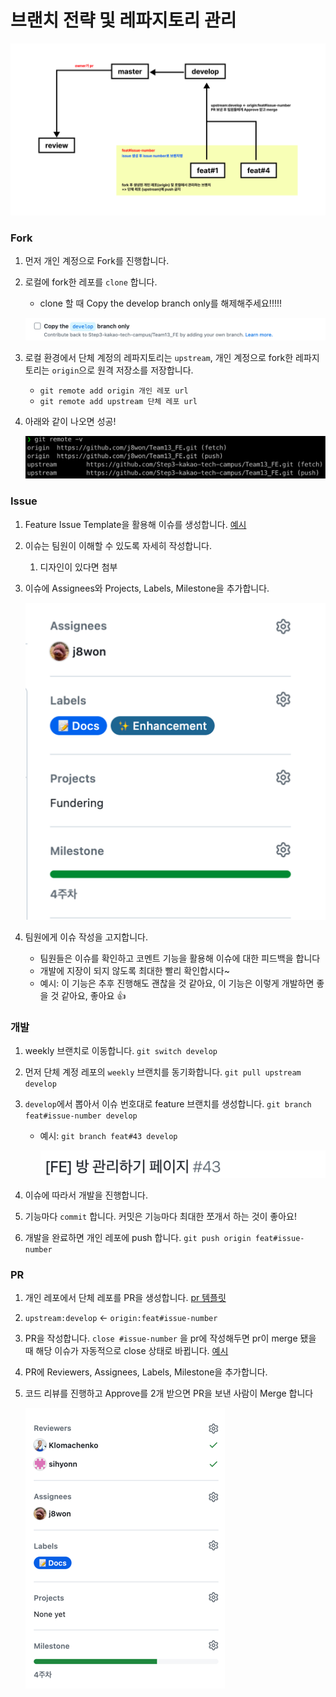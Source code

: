 # 브랜치 전략 및 레파지토리 관리

![Untitled](images/branch-1.png)

### Fork

1. 먼저 개인 계정으로 Fork를 진행합니다.
2. 로컬에 fork한 레포를 `clone` 합니다.
    - clone 할 때 Copy the develop branch only를 해제해주세요!!!!!

   ![](images/branch-2.png)

3. 로컬 환경에서 단체 계정의 레파지토리는 `upstream`, 개인 계정으로 fork한 레파지토리는 `origin`으로 원격 저장소를 저장합니다.
    - `git remote add origin 개인 레포 url`
    - `git remote add upstream 단체 레포 url`
4. 아래와 같이 나오면 성공!

   ![Untitled](images/branch-3.png)


### Issue

1. Feature Issue Template을 활용해 이슈를 생성합니다. [예시](https://github.com/JNU-econovation/CoNoE/issues/43)
2. 이슈는 팀원이 이해할 수 있도록 자세히 작성합니다.
    1. 디자인이 있다면 첨부
3. 이슈에 Assignees와  Projects, Labels, Milestone을 추가합니다.

   ![Untitled](images/branch-4.png)

4. 팀원에게 이슈 작성을 고지합니다.
    - 팀원들은 이슈를 확인하고 코멘트 기능을 활용해 이슈에 대한 피드백을 합니다
    - 개발에 지장이 되지 않도록 최대한 빨리 확인합시다~
    - 예시: 이 기능은 추후 진행해도 괜찮을 것 같아요, 이 기능은 이렇게 개발하면 좋을 것 같아요, 좋아요 👍

### 개발

1. weekly 브랜치로 이동합니다. `git switch develop`
2. 먼저 단체 계정 레포의  `weekly` 브랜치를 동기화합니다. `git pull upstream develop`
3. `develop`에서 뽑아서 이슈 번호대로 feature 브랜치를 생성합니다. `git branch feat#issue-number develop`
    - 예시: `git branch feat#43 develop`

      ![Untitled](images/branch-5.png)

4. 이슈에 따라서 개발을 진행합니다.
5. 기능마다 `commit` 합니다. 커밋은 기능마다 최대한 쪼개서 하는 것이 좋아요!
6. 개발을 완료하면 개인 레포에 push 합니다. `git push origin feat#issue-number`

### PR

1. 개인 레포에서 단체 레포를 PR을 생성합니다. [pr 템플릿](https://github.com/Step3-kakao-tech-campus/Team13_FE/blob/master/.github/pull_request_template.md)
2. `upstream:develop` ← `origin:feat#issue-number`
3. PR을 작성합니다. `close #issue-number` 을 pr에 작성해두면 pr이 merge 됐을 때 해당 이슈가 자동적으로 close 상태로 바뀝니다. [예시](https://github.com/JNU-econovation/CoNoE/pull/48)
4. PR에 Reviewers, Assignees, Labels, Milestone을 추가합니다.
5. 코드 리뷰를 진행하고 Approve를 2개 받으면 PR을 보낸 사람이 Merge 합니다
   
   ![](images/branch-6.png)
